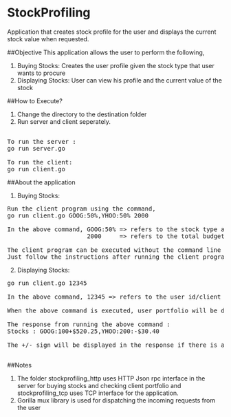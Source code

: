 # StockProfiling
Application that creates stock profile for the user and displays the current stock value when requested. 

##Objective 
This application allows the user to perform the following,
1. Buying Stocks: Creates the user profile given the stock type that user wants to procure 
2. Displaying Stocks: User can view his profile and the current value of the stock

##How to Execute?

1. Change the directory to the destination folder
2. Run server and client seperately.

<pre> 
To run the server :
go run server.go

To run the client:
go run client.go 
</pre>

##About the application 
1. Buying Stocks:
<pre>
Run the client program using the command,
go run client.go GOOG:50%,YHOO:50% 2000

In the above command, GOOG:50% => refers to the stock type and percentage of the amount to be invested 
                      2000     => refers to the total budget for purchasing the stocks
                      
The client program can be executed without the command line arguments. 
Just follow the instructions after running the client program
</pre>

2. Displaying Stocks:
<pre>
go run client.go 12345 

In the above command, 12345 => refers to the user id/client id/trade id 

When the above command is executed, user portfolio will be displayed on the prompt. 

The response from running the above command :
Stocks : GOOG:100+$520.25,YHOO:200:-$30.40 

The +/- sign will be displayed in the response if there is a change in current stock value

</pre>

##Notes 
1. The folder stockprofiling_http uses HTTP Json rpc interface in the server for buying stocks and checking client portfolio and 
stockprofiling_tcp uses TCP interface for the application. 
2. Gorilla mux library is used for dispatching the incoming requests from the user


